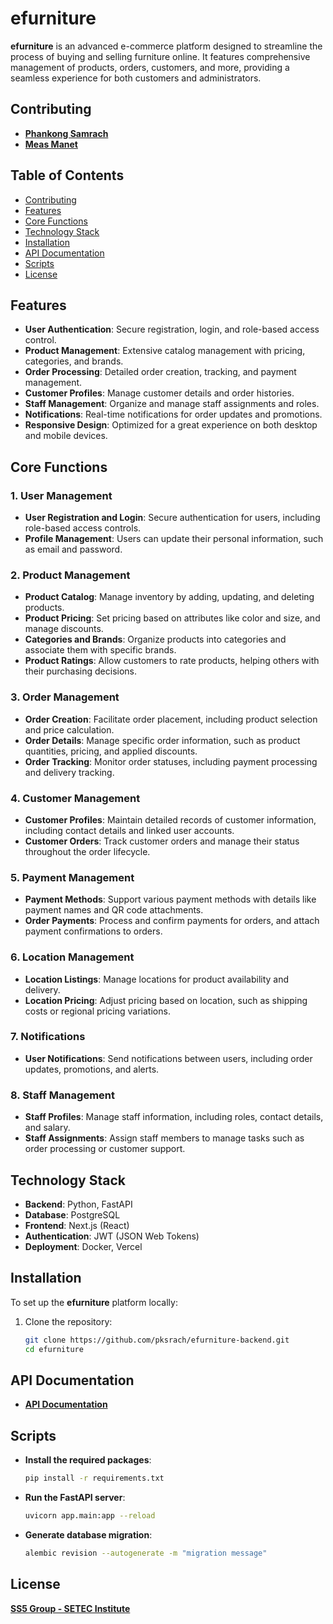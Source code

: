 # efurniture

**efurniture** is an advanced e-commerce platform designed to streamline the process of buying and selling furniture
online. It features comprehensive management of products, orders, customers, and more, providing a seamless experience
for both customers and administrators.

## Contributing

- **[Phankong Samrach](https://github.com/pksrach)**
- **[Meas Manet](https://github.com/meas-manet)**

## Table of Contents

- [Contributing](#contributing)
- [Features](#features)
- [Core Functions](#core-functions)
- [Technology Stack](#technology-stack)
- [Installation](#installation)
- [API Documentation](#api-documentation)
- [Scripts](#scripts)
- [License](#license)

## Features

- **User Authentication**: Secure registration, login, and role-based access control.
- **Product Management**: Extensive catalog management with pricing, categories, and brands.
- **Order Processing**: Detailed order creation, tracking, and payment management.
- **Customer Profiles**: Manage customer details and order histories.
- **Staff Management**: Organize and manage staff assignments and roles.
- **Notifications**: Real-time notifications for order updates and promotions.
- **Responsive Design**: Optimized for a great experience on both desktop and mobile devices.

## Core Functions

### 1. User Management

- **User Registration and Login**: Secure authentication for users, including role-based access controls.
- **Profile Management**: Users can update their personal information, such as email and password.

### 2. Product Management

- **Product Catalog**: Manage inventory by adding, updating, and deleting products.
- **Product Pricing**: Set pricing based on attributes like color and size, and manage discounts.
- **Categories and Brands**: Organize products into categories and associate them with specific brands.
- **Product Ratings**: Allow customers to rate products, helping others with their purchasing decisions.

### 3. Order Management

- **Order Creation**: Facilitate order placement, including product selection and price calculation.
- **Order Details**: Manage specific order information, such as product quantities, pricing, and applied discounts.
- **Order Tracking**: Monitor order statuses, including payment processing and delivery tracking.

### 4. Customer Management

- **Customer Profiles**: Maintain detailed records of customer information, including contact details and linked user
  accounts.
- **Customer Orders**: Track customer orders and manage their status throughout the order lifecycle.

### 5. Payment Management

- **Payment Methods**: Support various payment methods with details like payment names and QR code attachments.
- **Order Payments**: Process and confirm payments for orders, and attach payment confirmations to orders.

### 6. Location Management

- **Location Listings**: Manage locations for product availability and delivery.
- **Location Pricing**: Adjust pricing based on location, such as shipping costs or regional pricing variations.

### 7. Notifications

- **User Notifications**: Send notifications between users, including order updates, promotions, and alerts.

### 8. Staff Management

- **Staff Profiles**: Manage staff information, including roles, contact details, and salary.
- **Staff Assignments**: Assign staff members to manage tasks such as order processing or customer support.

## Technology Stack

- **Backend**: Python, FastAPI
- **Database**: PostgreSQL
- **Frontend**: Next.js (React)
- **Authentication**: JWT (JSON Web Tokens)
- **Deployment**: Docker, Vercel

## Installation

To set up the **efurniture** platform locally:

1. Clone the repository:
   ```bash
   git clone https://github.com/pksrach/efurniture-backend.git
   cd efurniture

## API Documentation

- **[API Documentation](http://127.0.0.1:8000/docs)**

## Scripts

- **Install the required packages**:
  ```bash
  pip install -r requirements.txt
  ```

- **Run the FastAPI server**:
  ```bash
  uvicorn app.main:app --reload
  ```
  
- **Generate database migration**:
  ```bash
  alembic revision --autogenerate -m "migration message"
  ```

## License

**[SS5 Group - SETEC Institute](https://www.setecu.com/)**



